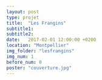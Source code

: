 ```yaml
---
layout: post
type: projet
title:  "Les Frangins"
subtitle1:
subtitle2:
date:   2017-02-01 12:00:00 +0200
location: "Montpellier"
img_folder: "lesfrangins"
img_num: 1
before_num: 0
poster: "couverture.jpg"
---
```

